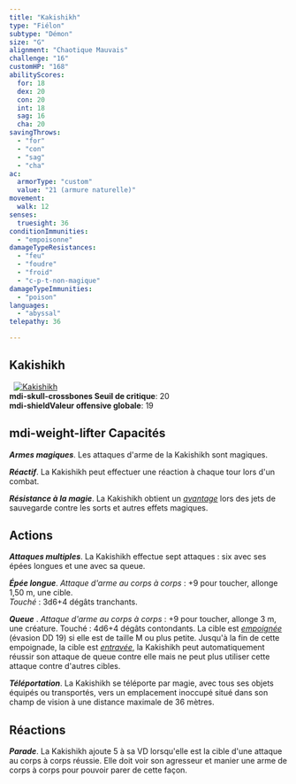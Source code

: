 ```yaml
---
title: "Kakishikh"
type: "Fiélon"
subtype: "Démon"
size: "G"
alignment: "Chaotique Mauvais"
challenge: "16"
customHP: "168"
abilityScores:
  for: 18
  dex: 20
  con: 20
  int: 18
  sag: 16
  cha: 20
savingThrows:
  - "for"
  - "con"
  - "sag"
  - "cha"
ac:
  armorType: "custom"
  value: "21 (armure naturelle)"
movement:
  walk: 12
senses:
  truesight: 36
conditionImmunities:
  - "empoisonne"
damageTypeResistances:
  - "feu"
  - "foudre"
  - "froid"
  - "c-p-t-non-magique"
damageTypeImmunities:
  - "poison"
languages:
  - "abyssal"
telepathy: 36

---
```

## Kakishikh
&nbsp;
[![Kakishikh](https://www.douaratil.fr/illustrations/fielon/kakishikhm.png)](https://www.douaratil.fr/illustrations/fielon/kakishikh.jpg)  
**<v-icon>mdi-skull-crossbones</v-icon> Seuil de critique**: 20        
**<v-icon>mdi-shield</v-icon>Valeur offensive globale**: 19     
## <v-icon>mdi-weight-lifter</v-icon> Capacités
_**Armes magiques**_. Les attaques d'arme de la Kakishikh sont magiques.

_**Réactif**_. La Kakishikh peut effectuer une réaction à chaque tour lors d'un combat.

_**Résistance à la magie**_. La Kakishikh obtient un [_avantage_](/utiliser-les-caracteristiques/#avantage-et-desavantage) lors des jets de sauvegarde contre les sorts et autres effets magiques.

## Actions
_**Attaques multiples**_. La Kakishikh effectue sept attaques : six avec ses épées longues et une avec sa queue.

_**Épée longue**_. _Attaque d'arme au corps à corps_ : +9 pour toucher, allonge 1,50 m, une cible.  
_Touché_ : 3d6+4 dégâts tranchants.

_**Queue**_ . _Attaque d'arme au corps à corps_ : +9 pour toucher, allonge 3 m, une créature. Touché : 4d6+4 dégâts contondants. La cible est [_empoignée_](/gerer-la-sante-du-personnage/#empoigne) (évasion DD 19) si elle est de taille M ou plus petite. Jusqu'à la fin de cette empoignade, la cible est [_entravée_](/gerer-la-sante-du-personnage/#entrave), la Kakishikh peut automatiquement réussir son attaque de queue contre elle mais ne peut plus utiliser cette attaque contre d'autres cibles.

_**Téléportation**_. La Kakishikh se téléporte par magie, avec tous ses objets équipés ou transportés, vers un emplacement inoccupé situé dans son champ de vision à une distance maximale de 36 mètres.

## Réactions
_**Parade**_. La Kakishikh ajoute 5 à sa VD lorsqu'elle est la cible d'une attaque au corps à corps réussie. Elle doit voir son agresseur et manier une arme de corps à corps pour pouvoir parer de cette façon.
